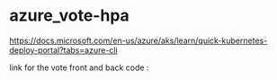 # azure_vote-hpa

https://docs.microsoft.com/en-us/azure/aks/learn/quick-kubernetes-deploy-portal?tabs=azure-cli




link for the  vote front and back code
:

